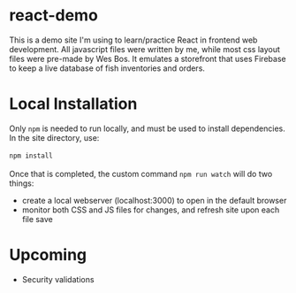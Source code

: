 # react-demo

This is a demo site I'm using to learn/practice React in frontend web development. All javascript files were written by me, while most css layout files were pre-made by Wes Bos. It emulates a storefront that uses Firebase to keep a live database of fish inventories and orders.

# Local Installation

Only `npm` is needed to run locally, and must be used to install dependencies. In the site directory, use: <br> <br>
`npm install` <br> <br>
Once that is completed, the custom command `npm run watch` will do two things: <br>
- create a local webserver (localhost:3000) to open in the default browser
- monitor both CSS and JS files for changes, and refresh site upon each file save

# Upcoming

- Security validations
